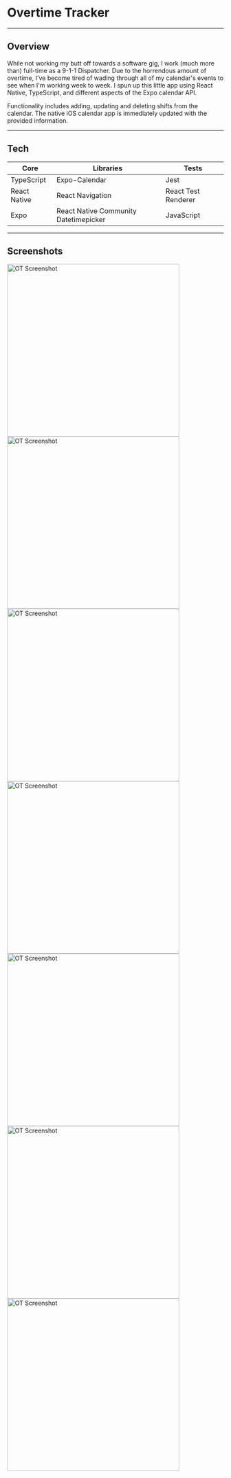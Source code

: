 # Overtime Tracker

---

## Overview

While not working my butt off towards a software gig, I work (much more than) full-time as a 9-1-1 Dispatcher. Due to the horrendous amount of overtime, I've become tired of wading through all of my calendar's events to see when I'm working week to week. I spun up this little app using React Native, TypeScript, and different aspects of the Expo calendar API.

Functionality includes adding, updating and deleting shifts from the calendar. The native iOS calendar app is immediately updated with the provided information.

---

## Tech

| Core         | Libraries                             | Tests               |
| ------------ | ------------------------------------- | ------------------- |
| TypeScript   | Expo-Calendar                         | Jest                |
| React Native | React Navigation                      | React Test Renderer |
| Expo         | React Native Community Datetimepicker | JavaScript          |

---

## Screenshots

<img src="./assets/images/home.png" alt="OT Screenshot" width="400">
<img src="./assets/images/new.png" alt="OT Screenshot" width="400">
<img src="./assets/images/datetime.png" alt="OT Screenshot" width="400">
<img src="./assets/images/added.png" alt="OT Screenshot" width="400">
<img src="./assets/images/delete.png" alt="OT Screenshot" width="400">
<img src="./assets/images/all.png" alt="OT Screenshot" width="400">
<img src="./assets/images/update.png" alt="OT Screenshot" width="400">
